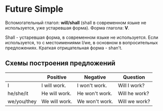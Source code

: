 # Future Simple

Вспомогательный глагол: **will/shall** (shall в современном языке не используется, уже устаревшая форма).
Форма глагола: **V**.

Shall - устаревшая форма, в современном языке не используется. Если используется, то с местоимениями I/we, в основном в вопросительных предложениях. Краткая отрицательная форма - shan't.


## Схемы построения предложений

|             | Positive      | Negative       | Question      |
| ----------- | ------------- | -------------- | ------------- |
| I           | I will work.  | I won't work.  | Will I work?  |
| he/she/it   | He will work. | He won't work. | Will he work? |
| we/you/they | We will work. | We won't work. | Will we work? |

